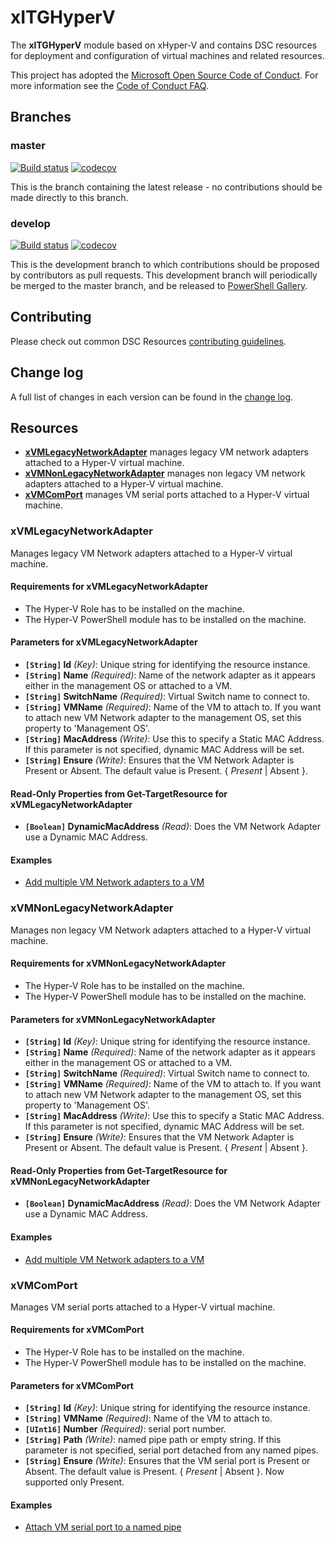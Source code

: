 # xITGHyperV

The **xITGHyperV** module based on xHyper-V and contains DSC resources for
 deployment and configuration of virtual machines and related resources.

This project has adopted the [Microsoft Open Source Code of Conduct](https://opensource.microsoft.com/codeofconduct/).
For more information see the [Code of Conduct FAQ](https://opensource.microsoft.com/codeofconduct/faq/).

## Branches

### master

[![Build status](https://ci.appveyor.com/api/projects/status/q0dap46majxqxc3q/branch/master?svg=true)](https://ci.appveyor.com/project/IT-Service/xITGHyperV/branch/master)
[![codecov](https://codecov.io/gh/IT-Service/xITGHyperV/branch/master/graph/badge.svg)](https://codecov.io/gh/IT-Service/xITGHyperV/branch/master)

This is the branch containing the latest release - no contributions should be
made directly to this branch.

### develop

[![Build status](https://ci.appveyor.com/api/projects/status/q0dap46majxqxc3q/branch/develop?svg=true)](https://ci.appveyor.com/project/IT-Service/xITGHyperV/branch/develop)
[![codecov](https://codecov.io/gh/IT-Service/xITGHyperV/branch/develop/graph/badge.svg)](https://codecov.io/gh/IT-Service/xITGHyperV/branch/develop)

This is the development branch to which contributions should be proposed by
contributors as pull requests. This development branch will periodically be
merged to the master branch, and be released to [PowerShell Gallery](https://www.powershellgallery.com/).

## Contributing

Please check out common DSC Resources [contributing guidelines](CONTRIBUTING.md).

## Change log

A full list of changes in each version can be found in the [change log](CHANGELOG.md).

## Resources

* [**xVMLegacyNetworkAdapter**](#xvmlegacynetworkadapter) manages legacy
 VM network adapters attached to a Hyper-V virtual machine.
* [**xVMNonLegacyNetworkAdapter**](#xvmnonlegacynetworkadapter) manages non legacy
 VM network adapters attached to a Hyper-V virtual machine.
* [**xVMComPort**](#xvmcomport) manages
 VM serial ports attached to a Hyper-V virtual machine.

### xVMLegacyNetworkAdapter

Manages legacy VM Network adapters attached to a Hyper-V virtual machine.

#### Requirements for xVMLegacyNetworkAdapter

* The Hyper-V Role has to be installed on the machine.
* The Hyper-V PowerShell module has to be installed on the machine.

#### Parameters for xVMLegacyNetworkAdapter

* **`[String]` Id** _(Key)_: Unique string for identifying the resource instance.
* **`[String]` Name** _(Required)_: Name of the network adapter as it appears either
 in the management OS or attached to a VM.
* **`[String]` SwitchName** _(Required)_: Virtual Switch name to connect to.
* **`[String]` VMName** _(Required)_: Name of the VM to attach to.
 If you want to attach new VM Network adapter to the management OS,
 set this property to 'Management OS'.
* **`[String]` MacAddress** _(Write)_: Use this to specify a Static MAC Address.
 If this parameter is not specified, dynamic MAC Address will be set.
* **`[String]` Ensure** _(Write)_: Ensures that the VM Network Adapter is
 Present or Absent. The default value is Present. { *Present* | Absent }.

#### Read-Only Properties from Get-TargetResource for xVMLegacyNetworkAdapter

* **`[Boolean]` DynamicMacAddress** _(Read)_: Does the VM Network Adapter use a
 Dynamic MAC Address.

#### Examples

* [Add multiple VM Network adapters to a VM](/Examples/Resources/xVMLegacyNetworkAdapter/1-Sample_xVMLegacyNetworkAdapter_MultipleVM_Config.ps1)

### xVMNonLegacyNetworkAdapter

Manages non legacy VM Network adapters attached to a Hyper-V virtual machine.

#### Requirements for xVMNonLegacyNetworkAdapter

* The Hyper-V Role has to be installed on the machine.
* The Hyper-V PowerShell module has to be installed on the machine.

#### Parameters for xVMNonLegacyNetworkAdapter

* **`[String]` Id** _(Key)_: Unique string for identifying the resource instance.
* **`[String]` Name** _(Required)_: Name of the network adapter as it appears either
 in the management OS or attached to a VM.
* **`[String]` SwitchName** _(Required)_: Virtual Switch name to connect to.
* **`[String]` VMName** _(Required)_: Name of the VM to attach to.
 If you want to attach new VM Network adapter to the management OS,
 set this property to 'Management OS'.
* **`[String]` MacAddress** _(Write)_: Use this to specify a Static MAC Address.
 If this parameter is not specified, dynamic MAC Address will be set.
* **`[String]` Ensure** _(Write)_: Ensures that the VM Network Adapter is
 Present or Absent. The default value is Present. { *Present* | Absent }.

#### Read-Only Properties from Get-TargetResource for xVMNonLegacyNetworkAdapter

* **`[Boolean]` DynamicMacAddress** _(Read)_: Does the VM Network Adapter use a
 Dynamic MAC Address.

#### Examples

* [Add multiple VM Network adapters to a VM](/Examples/Resources/xVMNonLegacyNetworkAdapter/1-Sample_xVMNonLegacyNetworkAdapter_MultipleVM_Config.ps1)

### xVMComPort

Manages VM serial ports attached to a Hyper-V virtual machine.

#### Requirements for xVMComPort

* The Hyper-V Role has to be installed on the machine.
* The Hyper-V PowerShell module has to be installed on the machine.

#### Parameters for xVMComPort

* **`[String]` Id** _(Key)_: Unique string for identifying the resource instance.
* **`[String]` VMName** _(Required)_: Name of the VM to attach to.
* **`[UInt16]` Number** _(Required)_: serial port number.
* **`[String]` Path** _(Write)_: named pipe path or empty string.
 If this parameter is not specified, serial port detached from any named pipes.
* **`[String]` Ensure** _(Write)_: Ensures that the VM serial port is
 Present or Absent. The default value is Present. { *Present* | Absent }.
 Now supported only Present.

#### Examples

* [Attach VM serial port to a named pipe](/Examples/Resources/xVMComPort/1-Sample_xVMComPort_Config.ps1)
